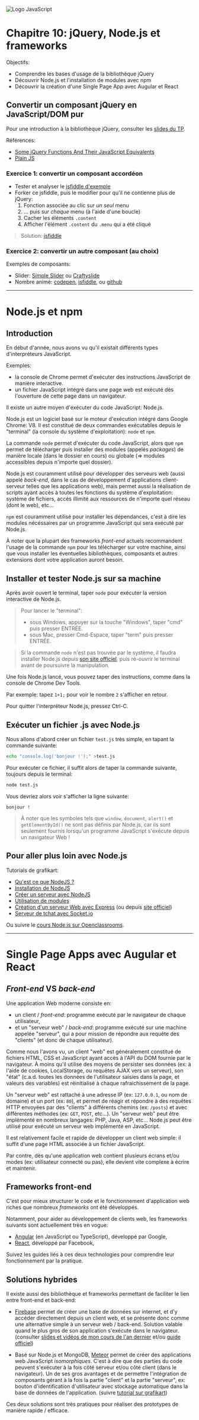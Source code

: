 ![Logo JavaScript](js-logo.png)

# Chapitre 10: jQuery, Node.js et frameworks

Objectifs:

- Comprendre les bases d'usage de la bibliothèque jQuery
- Découvrir Node.js et l'installation de modules avec npm
- Découvrir la création d'une Single Page App avec Augular et React

## Convertir un composant jQuery en JavaScript/DOM pur

Pour une introduction à la bibliothèque jQuery, consulter les [slides du TP](https://cours-javascript-eemi-2016-2017.github.io/js-slides/16-jquery).

Références:

- [Some jQuery Functions And Their JavaScript Equivalents](http://callmenick.com/post/jquery-functions-javascript-equivalents)
- [Plain JS](https://plainjs.com/javascript/)

### Exercice 1: convertir un composant accordéon

- Tester et analyser le [jsfiddle d'exemple](http://jsfiddle.net/adrienjoly/kfev26f3/)
- Forker ce jsfiddle, puis le modifier pour qu'il ne contienne plus de jQuery:
  1. Fonction associée au clic sur *un seul* menu
  2. ... puis sur *chaque* menu (à l'aide d'une boucle)
  3. Cacher les éléments `.content`
  4. Afficher l'élément `.content` du `.menu` qui a été cliqué

<!--
```html
<div class="menu">
  <p>Menu 1</p>
  <ul class="content">
    <li>A</li>
    <li>B</li>
  </ul>
</div>
<div class="menu">
  <p>Menu 2</p>
  <ul class="content">
    <li>A</li>
    <li>B</li>
  </ul>
</div>
<div class="menu">
  <p>Menu 3</p>
  <ul class="content">
    <li>A</li>
    <li>B</li>
  </ul>
</div>
```

```css
body {
  font-family: Arial, Helvetica, sans-serif;
}

p {
  background-color: #F60;
  border-bottom: 1px solid #FFFFFF;
  cursor: pointer;
  padding: 10px;
  color: #FFFFFF;
  margin: 0;
}

ul {
  background-color: #EFEFEF;
  display: none;
  margin: 0;
}
```

code jQuery fourni:

```js
$('.menu').on('click', function() {
  $('.content').hide();
  $(this).find('.content').show();
  console.log(this);
});
```
```
-->

> Solution: [jsfiddle](http://jsfiddle.net/jmjdoakt/1/)

<!--
```js
var menus = document.getElementsByClassName('menu');
for (var i = 0; i<menus.length; i++) {
  console.log(i, menus[i]);
  menus[i].onclick = function(event) {
    var contents = document.getElementsByClassName('content');
    for (var j = 0; j<contents.length; j++) {
			contents[j].style.display = 'none';  
    }
    //console.log('click', event.currentTarget);
    event.currentTarget.children[1].style.display = 'block';
  };
}
```
-->

### Exercice 2: convertir un autre composant (au choix)

Exemples de composants:

- Slider: [Simple Slider](http://www.webdeveloperjuice.com/2010/01/12/lightest-jquery-content-slider-ever-made-380-bytes/) ou [Craftyslide](http://projects.craftedpixelz.co.uk/craftyslide/)
- Nombre animé: [codepen](http://codepen.io/shivasurya/pen/FatiB), [jsfiddle](http://jsfiddle.net/4v2wK/), ou [github](https://github.com/talmand/jquery-animate-numbers)

---

# Node.js et npm

## Introduction

En début d'année, nous avons vu qu'il existait différents types d'interpréteurs JavaScript.

Exemples:

- la console de Chrome permet d'exécuter des instructions JavaScript de manière interactive.
- un fichier JavaScript intégré dans une page web est exécuté dès l'ouverture de cette page dans un navigateur.

Il existe un autre moyen d'exécuter du code JavaScript: Node.js.

Node.js est un logiciel basé sur le moteur d'exécution intégré dans Google Chrome: V8. Il est constitué de deux commandes exécutables depuis le "terminal" (la console du système d'exploitation): `node` et `npm`.

La commande `node` permet d'exécuter du code JavaScript, alors que `npm` permet de télécharger puis installer des modules (appelés *packages*) de manière locale (dans le dossier en cours) ou globale (=> modules accessibles depuis n'importe quel dossier).

Node.js est couramment utilisé pour développer des serveurs web (aussi appelé *back-end*, dans le cas de développement d'applications client-serveur telles que les applications web), mais permet aussi la réalisation de scripts ayant accès à toutes les fonctions du système d'exploitation: système de fichiers, accès illimité aux ressources de n'importe quel réseau (dont le web), etc...

`npm` est couramment utilisé pour installer les dépendances, c'est à dire les modules nécéssaires par un programme JavaScript qui sera exécuté par Node.js.

À noter que la plupart des frameworks *front-end* actuels recommandent l'usage de la commande `npm` pour les télécharger sur votre machine, ainsi que vous installer les éventuelles bibliothèques, composants et autres extensions dont votre application auront besoin.

## Installer et tester Node.js sur sa machine

Après avoir ouvert le terminal, taper `node` pour exécuter la version interactive de Node.js.

> Pour lancer le "terminal":
> - sous Windows, appuyer sur la touche "Windows", taper "cmd" puis presser ENTRÉE.
> - sous Mac, presser Cmd-Espace, taper "term" puis presser ENTRÉE.

> Si la commande `node` n'est pas trouvée par le système, il faudra installer Node.js depuis [son site officiel](https://nodejs.org), puis ré-ouvrir le terminal avant de poursuivre la manipulation.

Une fois Node.js lancé, vous pouvez taper des instructions, comme dans la console de Chrome Dev Tools.

Par exemple: tapez `1+1;` pour voir le nombre `2` s'afficher en retour.

Pour quitter l'interpréteur Node.js, pressez Ctrl-C.

## Exécuter un fichier .js avec Node.js

Nous allons d'abord créer un fichier `test.js` très simple, en tapant la commande suivante:

```bash
echo "console.log('bonjour !');" >test.js
```

Pour exécuter ce fichier, il suffit alors de taper la commande suivante, toujours depuis le terminal:

```bash
node test.js
```

Vous devriez alors voir s'afficher la ligne suivante:

```
bonjour !
```

> À noter que les symboles tels que `window`, `document`, `alert()` et `getElementById()` ne sont pas définis par Node.js, car ils sont seulement fournis lorsqu'un programme JavaScript s'exécute depuis un navigateur Web !

## Pour aller plus loin avec Node.js

Tutorials de grafikart:

- [Qu'est ce que NodeJS ?](https://www.grafikart.fr/formations/nodejs/nodejs-intro)
- [Installation de NodeJS](https://www.grafikart.fr/formations/nodejs/installation)
- [Créer un serveur avec NodeJS](https://www.grafikart.fr/formations/nodejs/http)
- [Utilisation de modules](https://www.grafikart.fr/formations/nodejs/npm)
- [Création d'un serveur Web avec Express](https://www.grafikart.fr/formations/nodejs/express) (ou depuis [site officiel](http://expressjs.com/en/starter/installing.html))
- [Serveur de tchat avec Socket.io](https://www.grafikart.fr/tutoriels/nodejs/socketio-tchat-366)

Ou suivre le [cours Node.js sur Openclassrooms](https://openclassrooms.com/courses/des-applications-ultra-rapides-avec-node-js).

---

# Single Page Apps avec Augular et React

## *Front-end* VS *back-end*

Une application Web moderne consiste en:

- un client / *front-end*: programme exécuté par le navigateur de chaque utilisateur,
- et un "serveur web" / *back-end*: programme exécuté sur une machine appelée "serveur", qui a pour mission de répondre aux requête des "clients" (et donc de chaque utilisateur).

Comme nous l'avons vu, un client "web" est généralement constitué de fichiers HTML, CSS et JavaScript ayant accès à l'API du DOM fournie par le navigateur. À moins qu'il utilise des moyens de persister ses données (ex: à l'aide de cookies, LocalStorage, ou requêtes AJAX vers un serveur), son "état" (c.a.d. toutes les données de l'utilisateur saisies dans la page, et valeurs des variables) est réinitialisé à chaque rafraichissement de la page.

Un "serveur web" est rattaché à une adresse IP (ex: `127.0.0.1`, ou nom de domaine) et un port (ex: `80`), et permet de réagir et répondre à des requêtes HTTP envoyées par des "clients" à différents chemins (ex: `/posts`) et avec différentes méthodes (ex: `GET`, `POST`, etc...). Un "serveur web" peut être implémenté en nombreux langages: PHP, Java, ASP, etc... Node.js peut être utilisé pour exécuté un serveur web implémenté en JavaScript.

Il est relativement facile et rapide de développer un client web simple: il suffit d'une page HTML associée à un fichier JavaScript.

Par contre, dès qu'une application web contient plusieurs écrans et/ou modes (ex: utilisateur connecté ou pas), elle devient vite complexe à écrire et maintenir.

## Frameworks front-end

C'est pour mieux structurer le code et le fonctionnement d'application web riches que nombreux *frameworks* ont été développés.

Notamment, pour aider au développement de clients web, les frameworks suivants sont actuellement très en vogue:

- [Angular](https://angular.io/docs/js/latest/quickstart.html) (en JavaScript ou TypeScript), développé par Google,
- [React](https://facebook.github.io/react/tutorial/tutorial.html), développé par Facebook,

Suivez les guides liés à ces deux technologies pour comprendre leur fonctionnement par la pratique.

## Solutions hybrides

Il existe aussi des bibliothèque et frameworks permettant de faciliter le lien entre front-end et back-end:

- [Firebase](https://firebase.google.com) permet de créer une base de données sur internet, et d'y accéder directement depuis un client web, et se présente donc comme une alternative simple à un serveur web / back-end. Solution valable quand le plus gros de son application s'exécute dans le navigateur. (consulter [slides et vidéos de mon cours de l'an dernier](http://adrienjoly.com/cours-javascript/) et/ou [guide officiel](https://firebase.google.com/docs/web/setup))

- Basé sur Node.js et MongoDB, [Meteor](https://www.meteor.com/) permet de créer des applications web JavaScript *isomorphiques*. C'est à dire que des parties du code peuvent s'exécuter à la fois côté serveur et/ou côté client (dans le navigateur). Un de ses gros avantages et de permettre l'intégration de composants gérant à la fois la partie "client" et la partie "serveur", ex: bouton d'identification d'utilisateur avec stockage automatique dans la base de données de l'application. (suivre [tutorial sur grafikart](https://www.grafikart.fr/tutoriels/nodejs/meteorjs-presentation-647))

Ces deux solutions sont très pratiques pour réaliser des prototypes de manière rapide / efficace.
